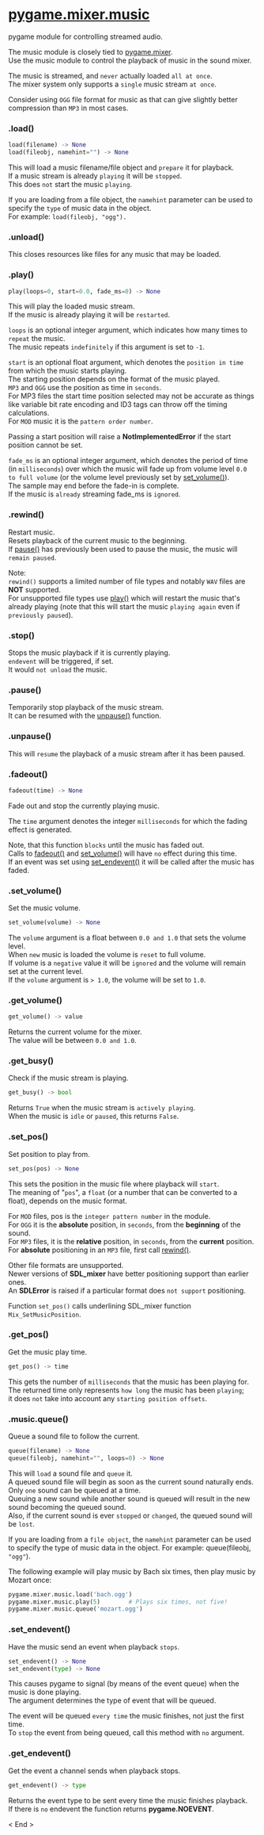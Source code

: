 
# [pygame.mixer.music][1]

pygame module for controlling streamed audio.

The music module is closely tied to [pygame.mixer](/doc/mixer.md).  
Use the music module to control the playback of music in the sound mixer.

The music is streamed, and `never` actually loaded `all at once`.  
The mixer system only supports a `single` music stream `at once`.

Consider using `OGG` file format for music as that can give slightly better compression than `MP3` in most cases.

### .load()

```python
load(filename) -> None
load(fileobj, namehint="") -> None
```

This will load a music filename/file object and `prepare` it for playback.  
If a music stream is already `playing` it will be `stopped`.  
This does `not` start the music `playing`.

If you are loading from a file object, the `namehint` parameter can be used to specify the `type` of music data in the object.  
For example: `load(fileobj, "ogg").`

### .unload()

This closes resources like files for any music that may be loaded.

### .play()

```python
play(loops=0, start=0.0, fade_ms=0) -> None
```

This will play the loaded music stream.  
If the music is already playing it will be `restarted`.

`loops` is an optional integer argument, which indicates how many times to `repeat` the music.  
The music repeats `indefinitely` if this argument is set to `-1`.

`start` is an optional float argument, which denotes the `position in time` from which the music starts playing.  
The starting position depends on the format of the music played.  
`MP3` and `OGG` use the position as time in `seconds`.  
For MP3 files the start time position selected may not be accurate as things like variable bit rate encoding and ID3 tags can throw off the timing calculations.  
For `MOD` music it is the `pattern order number`.

Passing a start position will raise a **NotImplementedError** if the start position cannot be set.

`fade_ms` is an optional integer argument, which denotes the period of time (in `milliseconds`) over which the music will fade up from volume level `0.0 to full volume` (or the volume level previously set by [set_volume()](#set_volume)).  
The sample may end before the fade-in is complete.  
If the music is `already` streaming fade_ms is `ignored`.

### .rewind()

Restart music.  
Resets playback of the current music to the beginning.  
If [pause()](#pause) has previously been used to pause the music, the music will `remain paused`.

Note:  
`rewind()` supports a limited number of file types and notably `WAV` files are **NOT** supported.  
For unsupported file types use [play()](#play) which will restart the music that's already playing (note that this will start the music `playing again` even if `previously paused`).

### .stop()

Stops the music playback if it is currently playing.  
`endevent` will be triggered, if set.  
It would `not unload` the music.

### .pause()

Temporarily stop playback of the music stream.  
It can be resumed with the [unpause()](#unpause) function.

### .unpause()

This will `resume` the playback of a music stream after it has been paused.

### .fadeout()

```python
fadeout(time) -> None
```

Fade out and stop the currently playing music.

The `time` argument denotes the integer `milliseconds` for which the fading effect is generated.

Note, that this function `blocks` until the music has faded out.  
Calls to [fadeout()](#fadeout) and [set_volume()](#set_volume) will have `no` effect during this time.  
If an event was set using [set_endevent()](#set_endevent) it will be called after the music has faded.

### .set_volume()

Set the music volume.

```python
set_volume(volume) -> None
```

The `volume` argument is a float between `0.0 and 1.0` that sets the volume level.  
When `new` music is loaded the volume is `reset` to full volume.  
If volume is a `negative` value it will be `ignored` and the volume will remain set at the current level.  
If the `volume` argument is `> 1.0`, the volume will be set to `1.0`.

### .get_volume()

```python
get_volume() -> value
```

Returns the current volume for the mixer.  
The value will be between `0.0 and 1.0`.

### .get_busy()

Check if the music stream is playing.

```python
get_busy() -> bool
```

Returns `True` when the music stream is `actively playing`.  
When the music is `idle` or `paused`, this returns `False`.  

### .set_pos()

Set position to play from.

```python
set_pos(pos) -> None
```

This sets the position in the music file where playback will `start`.  
The meaning of "`pos`", a `float` (or a number that can be converted to a float), depends on the music format.

For `MOD` files, pos is the `integer pattern number` in the module.  
For `OGG` it is the **absolute** position, in `seconds`, from the **beginning** of the sound.  
For `MP3` files, it is the **relative** position, in `seconds`, from the **current** position.  
For **absolute** positioning in an `MP3` file, first call [rewind()](#rewind).

Other file formats are unsupported.  
Newer versions of **SDL_mixer** have better positioning support than earlier ones.  
An **SDLError** is raised if a particular format does `not support` positioning.

Function `set_pos()` calls underlining SDL_mixer function `Mix_SetMusicPosition`.

### .get_pos()

Get the music play time.

```python
get_pos() -> time
```

This gets the number of `milliseconds` that the music has been playing for.  
The returned time only represents `how long` the music has been `playing`;  
it does `not` take into account any `starting position offsets`.

### .music.queue()

Queue a sound file to follow the current.

```python
queue(filename) -> None
queue(fileobj, namehint="", loops=0) -> None
```

This will `load` a sound file and `queue` it.  
A queued sound file will begin as soon as the current sound naturally ends.  
Only `one` sound can be queued at a time.  
Queuing a new sound while another sound is queued will result in the new sound becoming the queued sound.  
Also, if the current sound is ever `stopped` or `changed`, the queued sound will be `lost`.

If you are loading from a `file object`, the `namehint` parameter can be used to specify the type of music data in the object. For example: queue(fileobj, `"ogg"`).

The following example will play music by Bach six times, then play music by Mozart once:

```python
pygame.mixer.music.load('bach.ogg')
pygame.mixer.music.play(5)        # Plays six times, not five!
pygame.mixer.music.queue('mozart.ogg')
```

### .set_endevent()

Have the music send an event when playback `stops`.

```python
set_endevent() -> None
set_endevent(type) -> None
```

This causes pygame to signal (by means of the event queue) when the music is done playing.  
The argument determines the type of event that will be queued.

The event will be queued `every time` the music finishes, not just the first time.  
To `stop` the event from being queued, call this method with `no` argument.

### .get_endevent()

Get the event a channel sends when playback stops.

```python
get_endevent() -> type
```

Returns the event type to be sent every time the music finishes playback.  
If there is `no` endevent the function returns **pygame.NOEVENT**.

[1]:https://www.pygame.org/docs/ref/music.html

< End >
